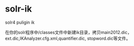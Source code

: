 solr-ik
=======

solr4 puligin ik

<fieldType name="ik_text" class="solr.TextField"> 
       <analyzer class="org.wltea.analyzer.lucene.IKAnalyzer" useSmart="true"/> 
</fieldType>

在你的solr程序中/classes文件中新建ik目录，拷贝main2012.dic，ext.dic,IKAnalyzer.cfg.xml,quantifier.dic,
stopword.dic等文件。

